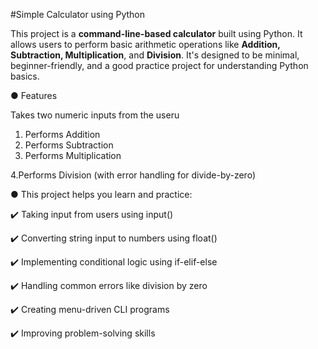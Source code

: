 
#Simple Calculator using Python

This project is a **command-line-based calculator** built using Python. It allows users to
perform basic arithmetic operations like **Addition, Subtraction, Multiplication**, and **Division**.
It's designed to be minimal, beginner-friendly, and a good practice project for understanding Python basics.

 ●  Features
 
 Takes two numeric inputs from the useru
1. Performs Addition
2. Performs Subtraction
3. Performs Multiplication

4.Performs Division
 (with error handling for divide-by-zero)

● This project helps you learn and practice: 

✔️ Taking input from users using input()

✔️ Converting string input to numbers using float()

✔️ Implementing conditional logic using if-elif-else

✔️ Handling common errors like division by zero

✔️ Creating menu-driven CLI programs

✔️ Improving problem-solving skills



